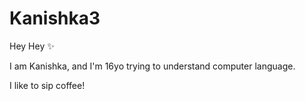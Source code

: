 # Kanishka3

Hey Hey ✨ 

I am Kanishka, and I'm 16yo trying to understand computer language. 

I like to sip coffee! 
